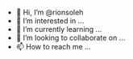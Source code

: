 - 👋 Hi, I’m @rionsoleh
- 👀 I’m interested in ...
- 🌱 I’m currently learning ...
- 💞️ I’m looking to collaborate on ...
- 📫 How to reach me ...

<!---
rionsoleh/rionsoleh is a ✨ special ✨ repository because its `README.md` (this file) appears on your GitHub profile.
You can click the Preview link to take a look at your changes.
--->
